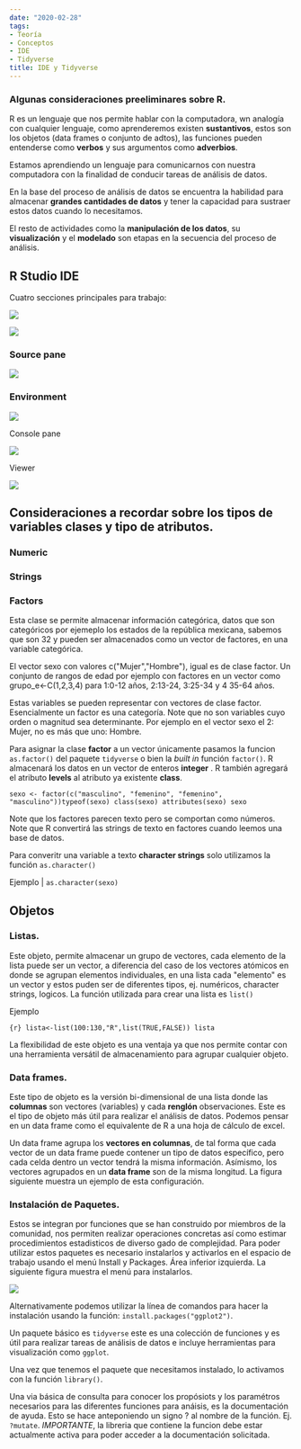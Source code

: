 ```yaml
---
date: "2020-02-28"
tags:
- Teoría
- Conceptos 
- IDE
- Tidyverse
title: IDE y Tidyverse
---
```



### Algunas consideraciones preeliminares sobre R.

R es un lenguaje que nos permite hablar con la computadora, wn analogía con cualquier lenguaje, como aprenderemos existen **sustantivos**, estos son los objetos (data frames o conjunto de adtos),  las funciones pueden entenderse como **verbos** y sus argumentos como **adverbios**.

Estamos aprendiendo un lenguaje para comunicarnos con nuestra computadora con la finalidad de conducir tareas de análisis de datos. 

En la base del proceso de análisis de datos se encuentra la habilidad para almacenar **grandes cantidades de datos** y tener la capacidad para sustraer estos datos cuando lo necesitamos. 

El resto  de actividades como la **manipulación de los datos**, su **visualización** y el **modelado** son etapas en la secuencia del proceso de análisis. 


## R Studio IDE 

Cuatro secciones principales para trabajo: 

![](/IDE.jpg)

![](/IDE2.jpg)


### Source pane 
![](/source.jpg)
### Environment 

![](/environment.jpg)

Console pane

![](/console.jpg)

Viewer

![](/viewer.jpg)



## Consideraciones a recordar sobre los tipos de variables  clases y tipo de atributos.

### Numeric
### Strings 
### Factors

Esta clase se permite almacenar información categórica,  datos que son categóricos por ejemeplo los estados de la república mexicana, sabemos que son 32 y pueden ser almacenados como un vector de factores, en una variable categórica. 

El vector sexo con valores c("Mujer","Hombre"), igual es de clase factor. Un conjunto de rangos de edad por ejemplo con factores en un vector como grupo_e<-C(1,2,3,4)  para 1:0-12 años, 2:13-24, 3:25-34 y 4 35-64 años. 

Estas variables se pueden representar con vectores de clase factor. Esencialmente un factor es una categoría. Note que  no son variables cuyo orden o magnitud sea determinante. Por ejemplo en el vector sexo  el 2: Mujer,  no es más que uno: Hombre. 

Para asignar la clase **factor** a un vector únicamente pasamos la funcion `as.factor()`   del paquete `tidyverse` o bien la *built in* función   `factor()`. R almacenará los datos en un vector de enteros **integer** . R también agregará el atributo **levels** al atributo ya existente **class**.


`sexo <- factor(c("masculino", "femenino", "femenino", "masculino"))typeof(sexo) class(sexo) attributes(sexo) sexo`


Note que los factores parecen texto pero se comportan como números. Note que R convertirá las strings de texto en factores cuando leemos una base de datos.

Para converitr una variable a  texto  **character strings** solo utilizamos la función `as.character()`

Ejemplo
|
`as.character(sexo)`


## Objetos


### Listas.

Este objeto, permite almacenar un grupo de vectores, cada elemento de la lista puede ser un vector, a diferencia  del caso de los vectores atómicos en donde se agrupan elementos individuales, en una lista cada "elemento" es un vector y estos puden ser de diferentes tipos, ej. numéricos, character strings, logicos. La función utilizada para crear una lista es `list()`

Ejemplo 

`{r} lista<-list(100:130,"R",list(TRUE,FALSE)) lista `


La flexibilidad de este objeto es una ventaja ya que nos permite contar con una herramienta versátil de almacenamiento para agrupar cualquier objeto. 

### Data frames.

Este tipo de objeto es la versión bi-dimensional de una lista donde las **columnas** son vectores (variables) y cada **renglón** observaciones. Este es el tipo de objeto más útil para realizar el análisis de datos. Podemos pensar en un data frame como el equivalente de R a una hoja de cálculo de excel.

Un data frame agrupa los **vectores en columnas**, de tal forma que cada vector de un data frame puede contener un tipo de datos específico, pero cada celda dentro un vector tendrá la misma información. Asímismo, los vectores agrupados en un **data frame** son de la misma longitud. La figura siguiente muestra un ejemplo de esta configuración.



### Instalación de Paquetes.

Estos se integran por  funciones que se han construido por miembros de la comunidad, nos permiten realizar operaciones concretas así como estimar procedimientos estadisticos de diverso gado de complejidad.
Para poder utilizar estos paquetes es necesario instalarlos y activarlos en el espacio de trabajo usando el menú Install y Packages. Área inferior izquierda. La siguiente figura muestra el menú para instalarlos.


![](/Packages.jpg)


Alternativamente podemos utilizar la línea de comandos para hacer la instalación usando la función: `install.packages("ggplot2")`.

Un paquete básico es `tidyverse` este es una colección de funciones y es útil para realizar  tareas de análisis de datos e incluye herramientas  para visualización como `ggplot`. 

Una vez que tenemos el paquete que necesitamos instalado, lo activamos con la función  `library()`.


Una via básica de consulta para conocer los propósiots y los paramétros necesarios para las diferentes funciones para anáisis,  es la documentación de ayuda. Esto se hace anteponiendo un signo $?$  al nombre de la función.   Ej. `?mutate`. *IMPORTANTE*, la libreria que contiene la funcion debe estar actualmente activa para poder acceder a la documentación solicitada. 
